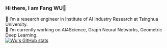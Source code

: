 ### Hi there, I am Fang WU👋

<!--
**smiles724/smiles724** is a ✨ _special_ ✨ repository because its `README.md` (this file) appears on your GitHub profile.

Here are some ideas to get you started:

- 🔭 I’m currently working on ...
- 🌱 I’m currently learning ...
- 👯 I’m looking to collaborate on ...
- 🤔 I’m looking for help with ...
- 💬 Ask me about ...
- 📫 How to reach me: ...
- 😄 Pronouns: ...
- ⚡ Fun fact: ...
-->
🌱 I’m a research engineer in Institute of AI Industry Research at Tsinghua University.     
🔭 I’m currently working on AI4Science, Graph Neural Networks, Geometric Deep Learning.     
[![Wu's GitHub stats](https://github-readme-stats.vercel.app/api?username=smiles724)](https://github.com/anuraghazra/github-readme-stats)
